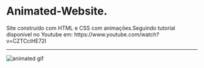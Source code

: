 <h1> Animated-Website.</h1>
 
<p> Site construído com HTML e CSS com animações.</P.
 
 <p>Seguindo tutorial disponível no Youtube em: https://www.youtube.com/watch?v=CZTCciHE72I</p>
 
 
 _________________________________________________________________________________________________________________________________________________________________________
 
 
 ![animated gif](https://user-images.githubusercontent.com/88169014/169305375-f7490918-eba5-4ca8-aedc-243fc89f2eb7.gif)
